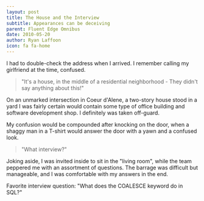 ```yaml
---
layout: post
title: The House and the Interview
subtitle: Appearances can be deceiving
parent: Fluent Edge Omnibus
date: 2010-05-20
author: Ryan Laffoon
icon: fa fa-home
---
```

I had to double-check the address when I arrived. I remember calling my girlfriend at the time, confused.

> "It's a house, in the middle of a residential neighborhood - They didn't say anything about this!"

On an unmarked intersection in Coeur d'Alene, a two-story house stood in a yard I was fairly certain would contain some type of office building and software development shop. I definitely was taken off-guard.

My confusion would be compounded after knocking on the door, when a shaggy man in a T-shirt would answer the door with a yawn and a confused look.

> "What interview?"

Joking aside, I was invited inside to sit in the "living room", while the team peppered me with an assortment of questions. The barrage was difficult but manageable, and I was comfortable with my answers in the end.



Favorite interview question: 
"What does the COALESCE keyword do in SQL?"
